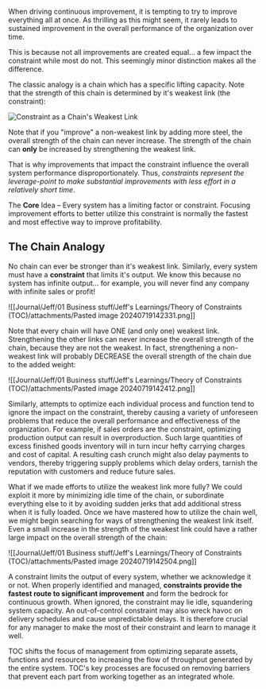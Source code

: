 When driving continuous improvement, it is tempting to try to improve everything all at once. As thrilling as this might seem, it rarely leads to sustained improvement in the overall performance of the organization over time.  
  
This is because not all improvements are created equal... a few impact the constraint while most do not. This seemingly minor distinction makes all the difference.  
  
The classic analogy is a chain which has a specific lifting capacity. Note that the strength of this chain is determined by it's weakest link (the constraint):

![Constraint as a Chain's Weakest Link](https://www.tocinstitute.org/uploads/1/1/0/9/110976539/weakest-link3_orig.png)

Note that if you "improve" a non-weakest link by adding more steel, the overall strength of the chain can never increase. The strength of the chain can **only** be increased by strengthening the weakest link.   
  
​That is why improvements that impact the constraint influence the overall system performance disproportionately. Thus, _constraints represent the leverage-point to make substantial improvements with less effort in a relatively short time_. ​

The **Core** Idea – Every system has a limiting factor or constraint. Focusing improvement efforts to better utilize this constraint is normally the fastest and most effective way to improve profitability.

## The Chain Analogy 
No chain can ever be stronger than it's weakest link. ​Similarly, every system must have a **constraint** that limits it's output. We know this because no system has infinite output... for example, you will never find any company with infinite sales or profit!

![[Journal/Jeff/01 Business stuff/Jeff's Learnings/Theory of Constraints (TOC)/attachments/Pasted image 20240719142331.png]]

Note that every chain will have ONE (and only one) weakest link. Strengthening the other links can never increase the overall strength of the chain, because they are not the weakest. In fact, strengthening a non-weakest link will probably DECREASE the overall strength of the chain due to the added weight:

![[Journal/Jeff/01 Business stuff/Jeff's Learnings/Theory of Constraints (TOC)/attachments/Pasted image 20240719142412.png]]

Similarly, attempts to optimize each individual process and function tend to ignore the impact on the constraint, thereby causing a variety of unforeseen problems that reduce the overall performance and effectiveness of the organization. For example, if sales orders are the constraint, optimizing production output can result in overproduction. Such large quantities of excess finished goods inventory will in turn incur hefty carrying charges and cost of capital. A resulting cash crunch might also delay payments to vendors, thereby triggering supply problems which delay orders, tarnish the reputation with customers and reduce future sales. ​

What if we made efforts to utilize the weakest link more fully? We could exploit it more by minimizing idle time of the chain, or subordinate everything else to it by avoiding sudden jerks that add additional stress when it is fully loaded. Once we have mastered how to utilize the chain well, we might begin searching for ways of strengthening the weakest link itself. Even a small increase in the strength of the weakest link could have a rather large impact on the overall strength of the chain:

![[Journal/Jeff/01 Business stuff/Jeff's Learnings/Theory of Constraints (TOC)/attachments/Pasted image 20240719142504.png]]

A constraint limits the output of every system, whether we acknowledge it or not. When properly identified and managed, **constraints provide the fastest route to significant improvement** and form the bedrock for continuous growth. When ignored, the constraint may lie idle, squandering system capacity. An out-of-control constraint may also wreck havoc on delivery schedules and cause unpredictable delays. It is therefore crucial for any manager to make the most of their constraint and learn to manage it well.  

TOC shifts the focus of management from optimizing separate assets, functions and resources to increasing the flow of throughput generated by the entire system. TOC's key processes are focused on removing barriers that prevent each part from working together as an integrated whole.  

